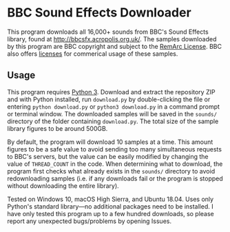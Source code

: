 # BBC Sound Effects Downloader

This program downloads all 16,000+ sounds from BBC's Sound Effects library, found at http://bbcsfx.acropolis.org.uk/. The samples downloaded by this program are BBC copyright and subject to the [RemArc License](https://github.com/bbcarchdev/Remarc/blob/master/doc/2016.09.27_RemArc_Content%20licence_Terms%20of%20Use_final.pdf). BBC also offers [licenses](https://blog.prosoundeffects.com/how-to-license-bbc-sound-effects-to-use-in-your-commercial-productions) for commerical usage of these samples.

## Usage

This program requires [Python 3](https://www.python.org/downloads/). Download and extract the repository ZIP and with Python installed, run `download.py` by double-clicking the file or entering `python download.py` or `python3 download.py` in a command prompt or terminal window. The downloaded samples will be saved in the `sounds/` directory of the folder containing `download.py`. The total size of the sample library figures to be around 500GB.

By default, the program will download 10 samples at a time. This amount figures to be a safe value to avoid sending too many simultaneous requests to BBC's servers, but the value can be easily modified by changing the value of `THREAD_COUNT` in the code. When determining what to download, the program first checks what already exists in the `sounds/` directory to avoid redownloading samples (i.e. if any downloads fail or the program is stopped without downloading the entire library).

Tested on Windows 10, macOS High Sierra, and Ubuntu 18.04. Uses only Python's standard library—no additional packages need to be installed. I have only tested this program up to a few hundred downloads, so please report any unexpected bugs/problems by opening Issues.